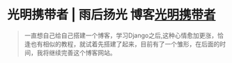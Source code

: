 # 光明携带者 | 雨后扬光 博客[光明携带者](http://182.254.129.33)

> 一直想自己给自己搭建一个博客，学习Django之后,这种心情愈加更涨，恰逢也有相似的教程，就试着先搭建了起来，目前有了一个雏形，在后面的时间，我将继续完善这个博客网站。
